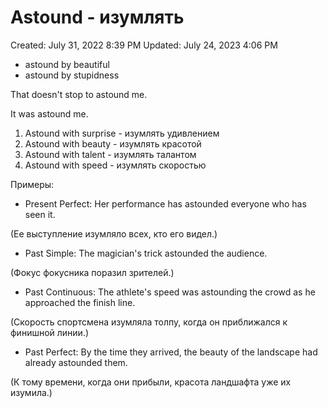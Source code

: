 # Astound - изумлять

Created: July 31, 2022 8:39 PM
Updated: July 24, 2023 4:06 PM

- astound by beautiful
- astound by stupidness

That doesn't stop to astound me.

It was astound me.

1. Astound with surprise - изумлять удивлением
2. Astound with beauty - изумлять красотой
3. Astound with talent - изумлять талантом
4. Astound with speed - изумлять скоростью

Примеры:

- Present Perfect: Her performance has astounded everyone who has seen it.

(Ее выступление изумляло всех, кто его видел.)

- Past Simple: The magician's trick astounded the audience.

(Фокус фокусника поразил зрителей.)

- Past Continuous: The athlete's speed was astounding the crowd as he approached the finish line.

(Скорость спортсмена изумляла толпу, когда он приближался к финишной линии.)

- Past Perfect: By the time they arrived, the beauty of the landscape had already astounded them.

(К тому времени, когда они прибыли, красота ландшафта уже их изумила.)